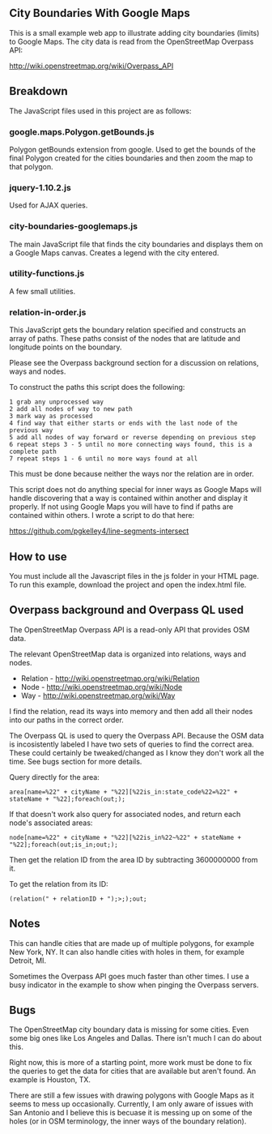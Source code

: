 ## City Boundaries With Google Maps

This is a small example web app to illustrate adding city boundaries
(limits) to Google Maps. The city data is read from the OpenStreetMap
Overpass API:

http://wiki.openstreetmap.org/wiki/Overpass_API

## Breakdown

The JavaScript files used in this project are as follows:

### google.maps.Polygon.getBounds.js 
Polygon getBounds extension from google. Used to get the bounds of the
final Polygon created for the cities boundaries and then zoom the map
to that polygon.

### jquery-1.10.2.js
Used for AJAX queries.

### city-boundaries-googlemaps.js
The main JavaScript file that finds the city boundaries and  displays 
them on a Google Maps canvas. Creates a legend with the city entered.

### utility-functions.js
A few small utilities.

### relation-in-order.js
This JavaScript gets the boundary relation specified and constructs an
array of paths. These paths consist of the nodes that are latitude 
and longitude points on the boundary.

Please see the Overpass background section for a discussion on relations,
ways and nodes.

To construct the paths this script does the following:
```
1 grab any unprocessed way
2 add all nodes of way to new path
3 mark way as processed
4 find way that either starts or ends with the last node of the previous way
5 add all nodes of way forward or reverse depending on previous step
6 repeat steps 3 - 5 until no more connecting ways found, this is a complete path
7 repeat steps 1 - 6 until no more ways found at all
```

This must be done because neither the ways nor the relation are in order.

This script does not do anything special for inner ways as Google Maps will
handle discovering that a way is contained within another and display it
properly. If not using Google Maps you will have to find if paths are 
contained within others. I wrote a script to do that here:

https://github.com/pgkelley4/line-segments-intersect

## How to use

You must include all the Javascript files in the js folder in your HTML page.
To run this example, download the project and open the index.html file.

## Overpass background and Overpass QL used

The OpenStreetMap Overpass API is a read-only API that provides OSM data.

The relevant OpenStreetMap data is organized into relations, ways and nodes.

* Relation - http://wiki.openstreetmap.org/wiki/Relation
* Node - http://wiki.openstreetmap.org/wiki/Node
* Way - http://wiki.openstreetmap.org/wiki/Way

I find the relation, read its ways into memory and then add all their nodes 
into our paths in the correct order.

The Overpass QL is used to query the Overpass API. Because the OSM data is 
incosistently labeled I have two sets of queries to find the correct area. 
These could certainly be tweaked/changed as I know they don't work all 
the time. See bugs section for more details.

Query directly for the area:
```
area[name=%22" + cityName + "%22][%22is_in:state_code%22=%22" + stateName + "%22];foreach(out;);
```

If that doesn't work also query for associated nodes, and return each node's 
associated areas:
```
node[name=%22" + cityName + "%22][%22is_in%22~%22" + stateName + "%22];foreach(out;is_in;out;);
```

Then get the relation ID from the area ID by subtracting 3600000000 from it.

To get the relation from its ID:
```
(relation(" + relationID + ");>;);out;
```

## Notes

This can handle cities that are made up of multiple polygons, for example
New York, NY. It can also handle cities with holes in them, for example
Detroit, MI.

Sometimes the Overpass API goes much faster than other times. I use a busy
indicator in the example to show when pinging the Overpass servers.

## Bugs

The OpenStreetMap city boundary data is missing for some cities. Even some
big ones like Los Angeles and Dallas. There isn't much I can do about this.

Right now, this is more of a starting point, more work must be done to fix 
the queries to get the data for cities that are available but aren't found.
An example is Houston, TX.

There are still a few issues with drawing polygons with Google Maps as it 
seems to mess up occasionally. Currently, I am only aware of issues with 
San Antonio and I believe this is becuase it is messing up on some of the 
holes (or in OSM terminology, the inner ways of the boundary relation).